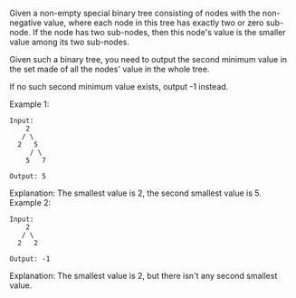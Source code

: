 Given a non-empty special binary tree consisting of nodes with the non-negative value, where each node in this tree has exactly two or zero sub-node. If the node has two sub-nodes, then this node's value is the smaller value among its two sub-nodes.

Given such a binary tree, you need to output the second minimum value in the set made of all the nodes' value in the whole tree.

If no such second minimum value exists, output -1 instead.

Example 1:
```
Input:
    2
   / \
  2   5
     / \
    5   7

Output: 5
```
Explanation: The smallest value is 2, the second smallest value is 5.
Example 2:
```
Input:
    2
   / \
  2   2

Output: -1
```
Explanation: The smallest value is 2, but there isn't any second smallest value.
